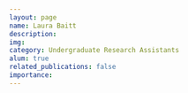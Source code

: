 ```yaml
---
layout: page
name: Laura Baitt
description:
img:
category: Undergraduate Research Assistants
alum: true
related_publications: false
importance:
---
```


